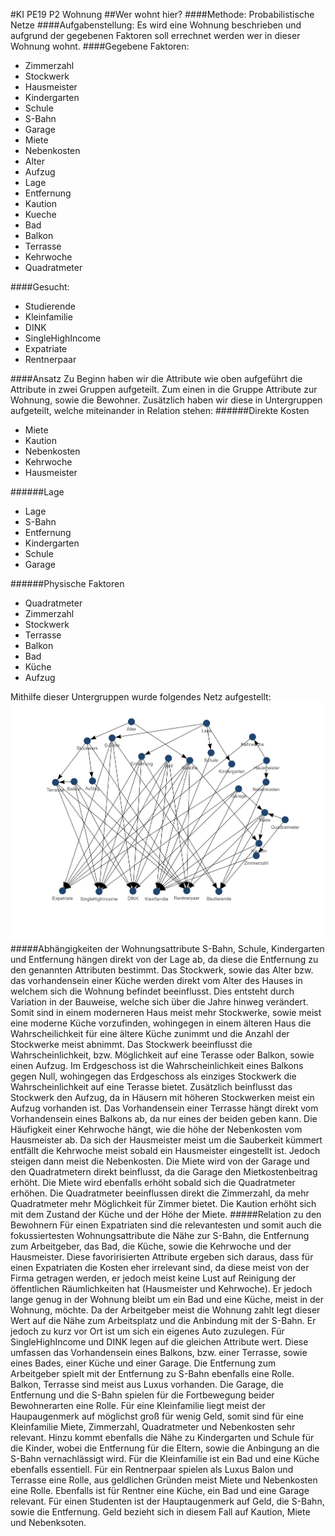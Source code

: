 #KI PE19 P2 Wohnung
##Wer wohnt hier?
####Methode: Probabilistische Netze
####Aufgabenstellung: 
Es wird eine Wohnung beschrieben und aufgrund der gegebenen Faktoren soll errechnet werden wer in dieser Wohnung wohnt.
####Gegebene Faktoren:
- Zimmerzahl
- Stockwerk
- Hausmeister
- Kindergarten
- Schule
- S-Bahn
- Garage
- Miete
- Nebenkosten
- Alter
- Aufzug
- Lage
- Entfernung
- Kaution
- Kueche
- Bad
- Balkon
- Terrasse
- Kehrwoche
- Quadratmeter

####Gesucht:
- Studierende
- Kleinfamilie
- DINK
- SingleHighIncome
- Expatriate
- Rentnerpaar

####Ansatz
Zu Beginn haben wir die Attribute wie oben aufgeführt die Attribute in zwei Gruppen aufgeteilt. Zum einen in die Gruppe Attribute zur Wohnung, sowie die Bewohner.
Zusätzlich haben wir diese in Untergruppen aufgeteilt, welche miteinander in Relation stehen:
######Direkte Kosten
- Miete
- Kaution
- Nebenkosten
- Kehrwoche
- Hausmeister

######Lage
- Lage
- S-Bahn
- Entfernung
- Kindergarten
- Schule
- Garage

######Physische Faktoren
- Quadratmeter
- Zimmerzahl
- Stockwerk
- Terrasse
- Balkon
- Bad
- Küche
- Aufzug

Mithilfe dieser Untergruppen wurde folgendes Netz aufgestellt:
![Aufbau Bayes Netz](https://raw.githubusercontent.com/DerUniMax/PE19P2/main/planning/net.png "Wer wohnt hier?")
#####Abhängigkeiten der Wohnungsattribute
S-Bahn, Schule, Kindergarten und Entfernung hängen direkt von der Lage ab, da diese die Entfernung zu den genannten Attributen bestimmt.
Das Stockwerk, sowie das Alter bzw. das vorhandensein einer Küche werden direkt vom Alter des Hauses in welchem sich die Wohnung befindet beeinflusst. Dies entsteht durch Variation in der Bauweise, welche sich über die Jahre hinweg verändert. Somit sind in einem moderneren Haus meist mehr Stockwerke, sowie meist eine moderne Küche vorzufinden, wohingegen in einem älteren Haus die Wahrscheilichkeit für eine ältere Küche zunimmt und die Anzahl der Stockwerke meist abnimmt.
Das Stockwerk beeinflusst die Wahrscheinlichkeit, bzw. Möglichkeit auf eine Terasse oder Balkon, sowie einen Aufzug. Im Erdgeschoss ist die Wahrscheinlichkeit eines Balkons gegen Null, wohingegen das Erdgeschoss als einziges Stockwerk die Wahrscheinlichkeit auf eine Terasse bietet. Zusätzlich beinflusst das Stockwerk den Aufzug, da in Häusern mit höheren Stockwerken meist ein Aufzug vorhanden ist.
Das Vorhandensein einer Terrasse hängt direkt vom Vorhandensein eines Balkons ab, da nur eines der beiden geben kann.
Die Häufigkeit einer Kehrwoche hängt, wie die höhe der Nebenkosten vom Hausmeister ab. Da sich der Hausmeister meist um die Sauberkeit kümmert entfällt die Kehrwoche meist sobald ein Hausmeister eingestellt ist. Jedoch steigen dann meist die Nebenkosten.
Die Miete wird von der Garage und den Quadratmetern direkt beinflusst, da die Garage den Mietkostenbeitrag erhöht. Die Miete wird ebenfalls erhöht sobald sich die Quadratmeter erhöhen.
Die Quadratmeter beeinflussen direkt die Zimmerzahl, da mehr Quadratmeter mehr Möglichkeit für Zimmer bietet.
Die Kaution erhöht sich mit dem Zustand der Küche und der Höhe der Miete.
#####Relation zu den Bewohnern
Für einen Expatriaten sind die relevantesten und somit auch die fokussiertesten Wohnungsattribute die Nähe zur S-Bahn, die Entfernung zum Arbeitgeber, das Bad, die Küche, sowie die Kehrwoche und der Hausmeister. Diese favoririsierten Attribute ergeben sich daraus, dass für einen Expatriaten die Kosten eher irrelevant sind, da diese meist von der Firma getragen werden, er jedoch meist keine Lust auf Reinigung der öffentlichen Räumlichkeiten hat (Hausmeister und Kehrwoche). Er jedoch lange genug in der Wohnung bleibt um ein Bad und eine Küche, meist in der Wohnung, möchte. Da der Arbeitgeber meist die Wohnung zahlt legt dieser Wert auf die Nähe zum Arbeitsplatz und die Anbindung mit der S-Bahn. Er jedoch zu kurz vor Ort ist um sich ein eigenes Auto zuzulegen.
Für SingleHighIncome und DINK legen auf die gleichen Attribute wert. Diese umfassen das Vorhandensein eines Balkons, bzw. einer Terrasse, sowie eines Bades, einer Küche und einer Garage. Die Entfernung zum Arbeitgeber spielt mit der Entfernung zu S-Bahn ebenfalls eine Rolle. Balkon, Terrasse sind meist aus Luxus vorhanden. Die Garage, die Entfernung und die S-Bahn spielen für die Fortbewegung beider Bewohnerarten eine Rolle.
Für eine Kleinfamilie liegt meist der Haupaugenmerk auf möglichst groß für wenig Geld, somit sind für eine Kleinfamilie Miete, Zimmerzahl, Quadratmeter und Nebenkosten sehr relevant. Hinzu kommt ebenfalls die Nähe zu Kindergarten und Schule für die Kinder, wobei die Entfernung für die Eltern, sowie die Anbingung an die S-Bahn vernachlässigt wird. Für die Kleinfamilie ist ein Bad und eine Küche ebenfalls essentiell.
Für ein Rentnerpaar spielen als Luxus Balon und Terrasse eine Rolle, aus geldlichen Gründen meist Miete und Nebenkosten eine Rolle. Ebenfalls ist für Rentner eine Küche, ein Bad und eine Garage relevant.
Für einen Studenten ist der Hauptaugenmerk auf Geld, die S-Bahn, sowie die Entfernung. Geld bezieht sich in diesem Fall auf Kaution, Miete und Nebenksoten.
